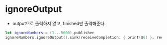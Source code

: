 # ignoreOutput

- output으로 출력하지 않고, finished만 출력해준다.

```swift
let ignoreNumbers = (1...5000).publisher
ignoreNumbers.ignoreOutput().sink(receiveCompletion: { print($0) }, receiveValue: { print($0) }) // finished
```
